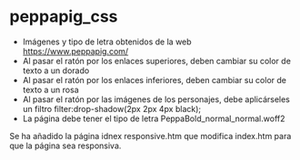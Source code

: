 # peppapig_css

- Imágenes y tipo de letra obtenidos de la web https://www.peppapig.com/
- Al pasar el ratón por los enlaces superiores, deben cambiar su color de texto a un dorado
- Al pasar el ratón por los enlaces inferiores, deben cambiar su color de texto a un rosa
- Al pasar el ratón por las imágenes de los personajes, debe aplicárseles un filtro filter:drop-shadow(2px 2px 4px black);
- La página debe tener el tipo de letra PeppaBold_normal_normal.woff2
  
Se ha añadido la página idnex responsive.htm que modifica index.htm para que la página sea responsiva.
